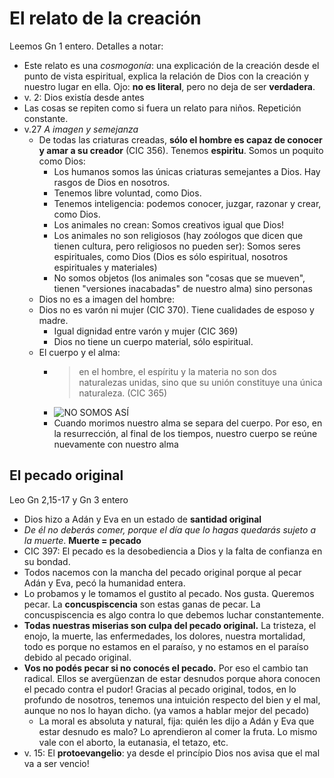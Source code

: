 
# El relato de la creación
Leemos Gn 1 entero.
Detalles a notar:
- Este relato es una *cosmogonía*: una explicación de la creación desde el punto de vista espiritual, explica la relación de Dios con la creación y nuestro lugar en ella. Ojo: **no es literal**, pero no deja de ser **verdadera**.
- v. 2: Dios existía desde antes
- Las cosas se repiten como si fuera un relato para niños. Repetición constante.
- v.27 *A imagen y semejanza*
	- De todas las criaturas creadas, **sólo el hombre es capaz de conocer y amar a su creador** (CIC  356). Tenemos **espiritu**. Somos un poquito como Dios:
		- Los humanos somos las únicas criaturas semejantes a Dios. Hay rasgos de Dios en nosotros.
		- Tenemos libre voluntad, como Dios.
		- Tenemos inteligencia: podemos conocer, juzgar, razonar y crear, como Dios.
		- Los animales no crean: Somos creativos igual que Dios!
		- Los animales no son religiosos (hay zoólogos que dicen que tienen cultura, pero religiosos no pueden ser): Somos seres espirituales, como Dios (Dios es sólo espiritual, nosotros espirituales y materiales)
		- No somos objetos (los animales son "cosas que se mueven", tienen "versiones inacabadas" de nuestro alma) sino personas
	- Dios no es a imagen del hombre:
	- Dios no es varón ni mujer (CIC 370). Tiene cualidades de esposo y madre.
		- Igual dignidad entre varón y mujer (CIC 369)
		- Dios no tiene un cuerpo material, sólo espiritual.
	- El cuerpo y el alma:
		- >en el hombre, el espíritu y la materia no son dos naturalezas unidas, sino que su unión constituye una única naturaleza. (CIC 365)
		- ![NO SOMOS ASÍ](./cuerpo-alma.jpg "No somos así")
		- Cuando morimos nuestro alma se separa del cuerpo. Por eso, en la resurrección, al final de los tiempos, nuestro cuerpo se reúne nuevamente con nuestro alma 

## El pecado original
Leo Gn 2,15-17 y Gn 3 entero
 - Dios hizo a Adán y Eva en un estado de **santidad original**
 - *De él no deberás comer, porque el día que lo hagas quedarás sujeto a la muerte*. **Muerte = pecado**
 - CIC 397: El pecado es la desobediencia a Dios y la falta de confianza en su bondad.
 - Todos nacemos con la mancha del pecado original porque al pecar Adán y Eva, pecó la humanidad entera.
 - Lo probamos y le tomamos el gustito al pecado. Nos gusta. Queremos pecar. La **concuspiscencia** son estas ganas de pecar. La concuspiscencia es algo contra lo que debemos luchar constantemente.
 - **Todas nuestras miserias son culpa del pecado original.** La tristeza, el enojo, la muerte, las enfermedades, los dolores, nuestra mortalidad, todo es porque no estamos en el paraíso, y no estamos en el paraíso debido al pecado original.
 - **Vos no podés pecar si no conocés el pecado.** Por eso el cambio tan radical. Ellos se avergüenzan de estar desnudos porque ahora conocen el pecado contra el pudor! Gracias al pecado original, todos, en lo profundo de nosotros, tenemos una intuición respecto del bien y el mal, aunque no nos lo hayan dicho. (ya vamos a hablar mejor del pecado) 
   - La moral es absoluta y natural, fija: quién les dijo a Adán y Eva que estar desnudo es malo? Lo aprendieron al comer la fruta. Lo mismo vale con el aborto, la eutanasia, el tetazo, etc.
 - v. 15: El **protoevangelio**: ya desde el princípio Dios nos avisa que el mal va a ser vencio!
